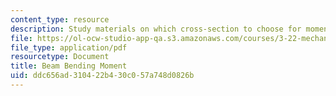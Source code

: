 ```yaml
---
content_type: resource
description: Study materials on which cross-section to choose for moment of inertia.
file: https://ol-ocw-studio-app-qa.s3.amazonaws.com/courses/3-22-mechanical-behavior-of-materials-spring-2008/ddc656ad310422b430c057a748d0826b_cros_sectn_qustn.pdf
file_type: application/pdf
resourcetype: Document
title: Beam Bending Moment
uid: ddc656ad-3104-22b4-30c0-57a748d0826b
---
```

